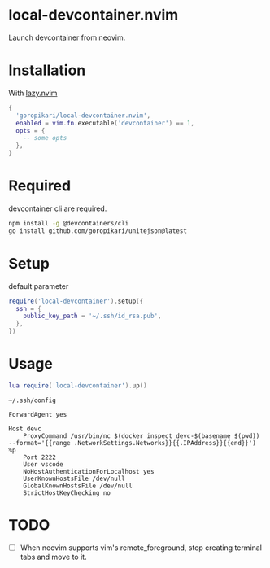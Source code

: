 # local-devcontainer.nvim

Launch devcontainer from neovim.

# Installation

With [lazy.nvim](https://github.com/folke/lazy.nvim)

```lua
{
  'goropikari/local-devcontainer.nvim',
  enabled = vim.fn.executable('devcontainer') == 1,
  opts = {
    -- some opts
  },
}
```

# Required
devcontainer cli are required.

```bash
npm install -g @devcontainers/cli
go install github.com/goropikari/unitejson@latest
```


# Setup

default parameter

```lua
require('local-devcontainer').setup({
  ssh = {
    public_key_path = '~/.ssh/id_rsa.pub',
  },
})
```

# Usage

```lua
lua require('local-devcontainer').up()
```

`~/.ssh/config`
```
ForwardAgent yes

Host devc
    ProxyCommand /usr/bin/nc $(docker inspect devc-$(basename $(pwd)) --format='{{range .NetworkSettings.Networks}}{{.IPAddress}}{{end}}') %p
    Port 2222
    User vscode
    NoHostAuthenticationForLocalhost yes
    UserKnownHostsFile /dev/null
    GlobalKnownHostsFile /dev/null
    StrictHostKeyChecking no
```

# TODO

- [ ] When neovim supports vim's remote_foreground, stop creating terminal tabs and move to it.
